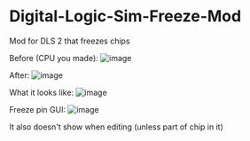 # Digital-Logic-Sim-Freeze-Mod
Mod for DLS 2 that freezes chips

Before (CPU you made):
![image](https://github.com/user-attachments/assets/b49c252c-3cd5-44bf-9e4d-f76e71683d90)

After:
![image](https://github.com/user-attachments/assets/e61fe167-07c5-424b-92e7-d00d19b2ffc0)

What it looks like:
![image](https://github.com/user-attachments/assets/2345c01e-ab1c-459e-b56f-258eb379e631)

Freeze pin GUI:
![image](https://github.com/user-attachments/assets/f03d17a4-c620-40f3-9f91-0257c404f098)

It also doesn't show when editing (unless part of chip in it)
